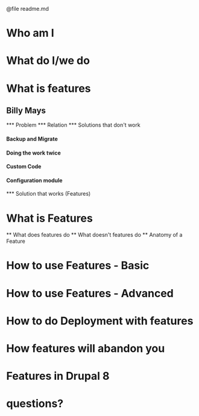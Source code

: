 @file readme.md

# Who am I
# What do I/we do
# What is features
## Billy Mays
*** Problem
*** Relation
*** Solutions that don't work
#### Backup and Migrate
#### Doing the work twice
#### Custom Code
#### Configuration module
*** Solution that works (Features)
# What is Features
** What does features do
** What doesn't features do
** Anatomy of a Feature
# How to use Features - Basic
# How to use Features - Advanced
# How to do Deployment with features
# How features will abandon you
# Features in Drupal 8
# questions?
